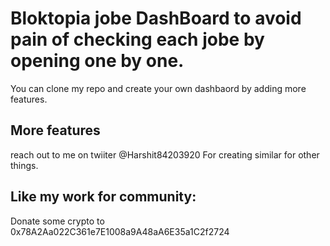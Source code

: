 # Bloktopia jobe DashBoard to avoid pain of checking each jobe by opening one by one. 

You can clone my repo and create your own dashbaord by adding more features.

## More features

reach out to me on twiiter @Harshit84203920
For creating similar for other things.

## Like my work for community: 
Donate some crypto to 0x78A2Aa022C361e7E1008a9A48aA6E35a1C2f2724




